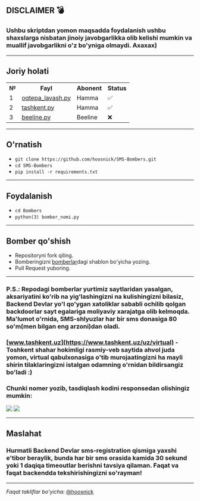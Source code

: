 ## DISCLAIMER 💣

### Ushbu skriptdan yomon maqsadda foydalanish ushbu shaxslarga nisbatan jinoiy javobgarlikka olib kelishi mumkin va muallif javobgarlikni o'z bo'yniga olmaydi. Axaxax)
***
## Joriy holati
<table>
  <tr>
    <th>№</th>
    <th>Fayl</th>
    <th>Abonent</th>
    <th>Status</th>
  </tr>
  <tr>
    <td>1</td>
    <td><a href='https://github.com/hoosnick/SMS-Bombers/blob/main/Bombers/oqtepa_lavash.py'>oqtepa_lavash.py</a></td>
    <td>Hamma</td>
    <td>✅</td>
  </tr>
  <tr>
    <td>2</td>
    <td><a href='https://github.com/hoosnick/SMS-Bombers/blob/main/Bombers/tashkent.py'>tashkent.py</a></td>
    <td>Hamma</td>
    <td>✅</td>
  </tr>
  <tr>
    <td>3</td>
    <td><a href='https://github.com/hoosnick/SMS-Bombers/blob/main/Bombers/beeline.py'>beeline.py</a></td>
    <td>Beeline</td>
    <td>❌</td>
  </tr>
</table>

***
## O'rnatish
- `git clone https://github.com/hoosnick/SMS-Bombers.git`
- `cd SMS-Bombers`
- `pip install -r requirements.txt`
***
## Foydalanish
- `cd Bombers`
- `python(3) bomber_nomi.py`
***
## Bomber qo'shish
- Repositoryni fork qiling.
- Bomberingizni [bomberlar](https://github.com/hoosnick/SMS-Bombers/tree/main/Bombers)dagi shablon bo'yicha yozing.
- Pull Request yuboring.
***
### P.S.: Repodagi bomberlar yurtimiz saytlaridan yasalgan, aksariyatini ko'rib na yig'lashingizni na kulishingizni bilasiz, Backend Devlar yo'l qo'ygan xatoliklar sababli ochilib qolgan backdoorlar sayt egalariga moliyaviy xarajatga olib kelmoqda. Ma'lumot o'rnida, SMS-shlyuzlar har bir sms donasiga 80 so'm(men bilgan eng arzoni)dan oladi.
### [www.tashkent.uz](https://www.tashkent.uz/uz/virtual) - Toshkent shahar hokimligi rasmiy-veb saytida ahvol juda yomon, virtual qabulxonasiga o'tib murojaatingizni ha mayli shirin tilaklaringizni istalgan odamning o'rnidan bildirsangiz bo'ladi :)
### Chunki nomer yozib, tasdiqlash kodini responsedan olishingiz mumkin:
<img src='https://i.imgur.com/Ev94T3X.jpg'>
<img src='https://i.imgur.com/wNfpAWO.jpg'>

***
## Maslahat
### Hurmatli Backend Devlar sms-registration qismiga yaxshi e'tibor beraylik, bunda har bir sms orasida kamida 30 sekund yoki 1 daqiqa timeoutlar berishni tavsiya qilaman. Faqat va faqat backendda tekshirishingizni so'rayman!
***
*Faqat takliflar bo'yicha:* [@hoosnick](https://t.me/hoosnick)